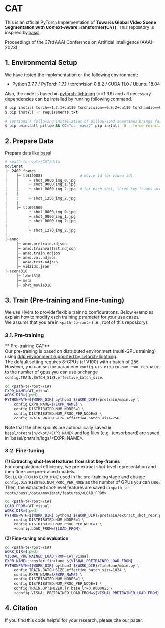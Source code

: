 
# CAT
This is an official PyTorch Implementation of **Towards Global Video Scene Segmentation with Context-Aware Transformer(CAT)**. This repository is inspired by [bassl](https://github.com/kakaobrain/bassl).

Proceedings of the 37rd AAAI Conference on Artificial Intelligence (AAAI-2023) 

## 1. Environmental Setup
We have tested the implementation on the following environment:
  * Python 3.7.7 / PyTorch 1.7.1 / torchvision 0.8.2 / CUDA 11.0 / Ubuntu 18.04   

Also, the code is based on [pytorch-lightning](https://www.pytorchlightning.ai/) (==1.3.8) and all necessary dependencies can be installed by running following command. 
```bash
$ pip install torch==1.7.1+cu110 torchvision==0.8.2+cu110 torchaudio==0.7.2 -f https://download.pytorch.org/whl/torch_stable.html
$ pip install -r requirements.txt

# (optional) following installation of pillow-simd sometimes brings faster data loading.
$ pip uninstall pillow && CC="cc -mavx2" pip install -U --force-reinstall pillow-simd
```

## 2. Prepare Data
Prepare data like [bassl](https://github.com/kakaobrain/bassl)

```bash
# <path-to-root>/CAT/data
movienet
│─ 240P_frames
│    │─ tt0120885                 # movie id (or video id)
│    │    │─ shot_0000_img_0.jpg
│    │    │─ shot_0000_img_1.jpg
│    │    │─ shot_0000_img_2.jpg  # for each shot, three key-frames are given.
|    |    :
│    :    │─ shot_1256_img_2.jpg
│    |    
│    │─ tt1093906
│         │─ shot_0000_img_0.jpg
│         │─ shot_0000_img_1.jpg
│         │─ shot_0000_img_2.jpg
|         :
│         │─ shot_1270_img_2.jpg
│
│─anno
     │─ anno.pretrain.ndjson
     │─ anno.trainvaltest.ndjson
     │─ anno.train.ndjson
     │─ anno.val.ndjson
     │─ anno.test.ndjson
     │─ vid2idx.json
│─scene318
     │─ label318
     │─ meta
     │─ shot_movie318
```

## 3. Train (Pre-training and Fine-tuning)
We use [Hydra](https://github.com/facebookresearch/hydra) to provide flexible training configurations.
Below examples explain how to modify each training parameter for your use cases.  
We assume that you are in `<path-to-root>` (i.e., root of this repository).  


### 3.1. Pre-training

** Pre-training CAT**  
Our pre-training is based on distributed environment (multi-GPUs training) using [ddp environment supported by pytorch-lightning](https://pytorch-lightning.readthedocs.io/en/latest/advanced/multi_gpu.html).  
The default setting requires 8-GPUs (of V100) with a batch of 256. However, you can set the parameter `config.DISTRIBUTED.NUM_PROC_PER_NODE` to the number of gpus you can use or change `config.TRAIN.BATCH_SIZE.effective_batch_size`.

```bash
cd <path-to-root>/CAT
EXPR_NAME=CAT_visual
WORK_DIR=$(pwd)
PYTHONPATH=${WORK_DIR} python3 ${WORK_DIR}/pretrain/main.py \
    config.EXPR_NAME=${EXPR_NAME} \
    config.DISTRIBUTED.NUM_NODES=1 \
    config.DISTRIBUTED.NUM_PROC_PER_NODE=8 \
    config.TRAIN.BATCH_SIZE.effective_batch_size=256
```
Note that the checkpoints are automatically saved in `bassl/pretrain/ckpt/<EXPR_NAME>` and log files (e.g., tensorboard) are saved in `bassl/pretrain/logs/<EXPR_NAME>.


### 3.2. Fine-tuning  

**(1) Extracting shot-level features from shot key-frames**    
For computational efficiency, we pre-extract shot-level representation and then fine-tune pre-trained models.  
Set `LOAD_FROM` to `EXPR_NAME` used in the pre-training stage and change `config.DISTRIBUTED.NUM_PROC_PER_NODE` as the number of GPUs you can use.
Then, the extracted shot-level features are saved in `<path-to-root>/bassl/data/movienet/features/<LOAD_FROM>`.

```bash
cd <path-to-root>/CAT
LOAD_FROM=CAT_visual
WORK_DIR=$(pwd)
PYTHONPATH=${WORK_DIR} python3 ${WORK_DIR}/pretrain/extract_shot_repr.py \
	config.DISTRIBUTED.NUM_NODES=1 \
	config.DISTRIBUTED.NUM_PROC_PER_NODE=1 \
	+config.LOAD_FROM=${LOAD_FROM}
```

**(2) Fine-tuning and evaluation**

```bash
cd <path-to-root>/CAT
WORK_DIR=$(pwd)
VISUAL_PRETRAINED_LOAD_FROM=CAT_visual
EXPR_NAME=transfer_finetune_${VISUAL_PRETRAINED_LOAD_FROM}
PYTHONPATH=${WORK_DIR} python3 ${WORK_DIR}/finetune/main.py \
	config.TRAIN.BATCH_SIZE.effective_batch_size=1024 \
	config.EXPR_NAME=${EXPR_NAME} \
	config.DISTRIBUTED.NUM_NODES=1 \
	config.DISTRIBUTED.NUM_PROC_PER_NODE=1 \
	config.TRAIN.OPTIMIZER.lr.base_lr=0.0000025 \
	+config.VISUAL_PRETRAINED_LOAD_FROM=${VISUAL_PRETRAINED_LOAD_FROM}
```




## 4. Citation
If you find this code helpful for your research, please cite our paper.
```
```
